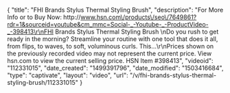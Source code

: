 {
    "title": "FHI Brands Stylus Thermal Styling Brush",
    "description": "For More Info or to Buy Now: http:\/\/www.hsn.com\/products\/seo\/7649861?rdr=1&sourceid=youtube&cm_mmc=Social-_-Youtube-_-ProductVideo-_-398413\r\nFHI Brands Stylus Thermal Styling Brush \nDo you rush to get ready in the morning? Streamline your routine with one tool that does it all, from flips, to waves, to soft, voluminous curls. This...\r\nPrices shown on the previously recorded video may not represent the current price.  View hsn.com to view the current selling price. HSN Item #398413",
    "videoid": "112331015",
    "date_created": "1499391796",
    "date_modified": "1503416684",
    "type": "captivate",
    "layout": "video",
    "url": "\/v\/fhi-brands-stylus-thermal-styling-brush\/112331015"
}